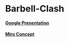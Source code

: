 # Barbell-Clash

#### [Google Presentation](https://docs.google.com/presentation/d/1s97tYbi1gYqnCkNKIQIrJTwT263YpT2MdZAK-6rdcEw/edit#slide=id.g11def277ac8_0_0)
#### [Miro Concept](https://miro.com/welcomeonboard/SEdnS1pRS25LMXdORXlwbnowS3NGeDFZaUZMc2E2Y0x3RHd4QnhPWjY3dDkyS2dxM2Y0eE9zYmRtVVZhcFFiZHwzMDc0NDU3MzUzMjU1NTAwMzUy?invite_link_id=321633932968)
